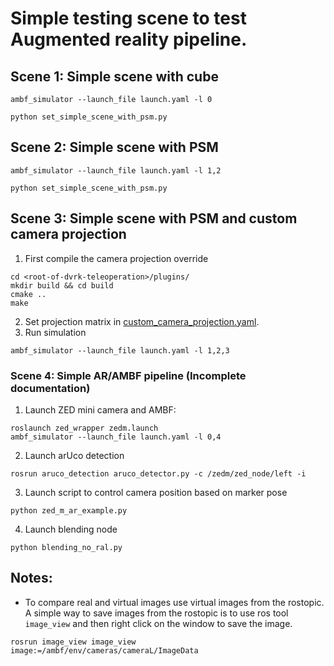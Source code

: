 # Simple testing scene to test Augmented reality pipeline.


## Scene 1: Simple scene with cube

```
ambf_simulator --launch_file launch.yaml -l 0 
```
```
python set_simple_scene_with_psm.py
```

## Scene 2: Simple scene with PSM

```
ambf_simulator --launch_file launch.yaml -l 1,2 
```
```
python set_simple_scene_with_psm.py
```

## Scene 3: Simple scene with PSM and custom camera projection
1. First compile the camera projection override
```
cd <root-of-dvrk-teleoperation>/plugins/
mkdir build && cd build
cmake ..
make 
```
2. Set projection matrix in [custom_camera_projection.yaml](./ADF/custom_camera_projection.yaml).
3. Run simulation
```
ambf_simulator --launch_file launch.yaml -l 1,2,3
```

### Scene 4: Simple AR/AMBF pipeline (Incomplete documentation)

1. Launch ZED mini camera and AMBF:
```
roslaunch zed_wrapper zedm.launch
ambf_simulator --launch_file launch.yaml -l 0,4
```
2. Launch arUco detection
```
rosrun aruco_detection aruco_detector.py -c /zedm/zed_node/left -i
```
3. Launch script to control camera position based on marker pose
```
python zed_m_ar_example.py
```
4. Launch blending node 
```
python blending_no_ral.py
```



## Notes:
- To compare real and virtual images use virtual images from the rostopic. A simple way to save images from the rostopic is to use ros tool `image_view` and then right click on the window to save the image.

```
rosrun image_view image_view image:=/ambf/env/cameras/cameraL/ImageData
```
